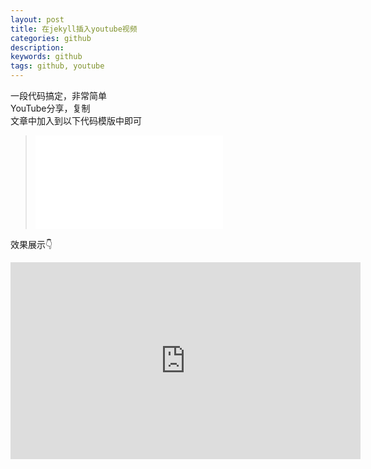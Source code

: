 ```yaml
---
layout: post
title: 在jekyll插入youtube视频
categories: github
description: 
keywords: github
tags: github, youtube
---  
```



一段代码搞定，非常简单  
YouTube分享，复制  
文章中加入到以下代码模版中即可    
<!-- more -->


> <iframe width=”560“ height=”315“ src=”https://www.youtube.com/embed/lyh2kAjcmSY“ frameborder=”0“ allow=”accelerometer; autoplay; clipboard-write; encrypted-media; gyroscope; picture-in-picture“ allowfullscreen></iframe>


效果展示👇  

<iframe width="560" height="315" src="https://www.youtube.com/embed/lyh2kAjcmSY" frameborder="0" allow="accelerometer; autoplay; clipboard-write; encrypted-media; gyroscope; picture-in-picture" allowfullscreen></iframe>